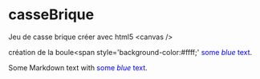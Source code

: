 # casseBrique
Jeu de casse brique créer avec html5 &lt;canvas />

création de la boule<span style='background-color:#ffff;'</span> 
<span style="color:blue">some *blue* text</span>.  
<p>Some Markdown text with <span style="color:blue">some <em>blue</em> text</span>.</p>  

